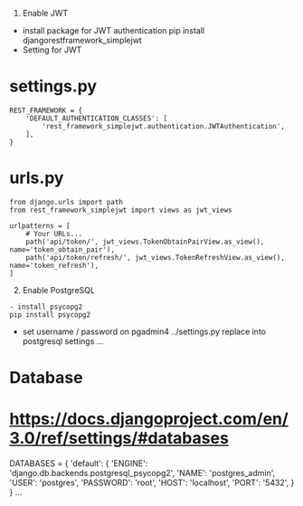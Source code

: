 1. Enable JWT
- install package for JWT authentication
pip install djangorestframework_simplejwt
- Setting for JWT
# settings.py
```
REST_FRAMEWORK = {
    'DEFAULT_AUTHENTICATION_CLASSES': [
        'rest_framework_simplejwt.authentication.JWTAuthentication',
    ],
}
```
# urls.py
```
from django.urls import path
from rest_framework_simplejwt import views as jwt_views

urlpatterns = [
    # Your URLs...
    path('api/token/', jwt_views.TokenObtainPairView.as_view(), name='token_obtain_pair'),
    path('api/token/refresh/', jwt_views.TokenRefreshView.as_view(), name='token_refresh'),
]
```
2. Enable PostgreSQL
```
- install psycopg2
pip install psycopg2
```
- set username / password on pgadmin4
../settings.py
replace into postgresql settings
...
# Database
# https://docs.djangoproject.com/en/3.0/ref/settings/#databases

DATABASES = {
    'default': {
        'ENGINE': 'django.db.backends.postgresql_psycopg2',
        'NAME': 'postgres_admin',
        'USER': 'postgres',
        'PASSWORD': 'root',
        'HOST': 'localhost',
        'PORT': '5432',
    }
}
...